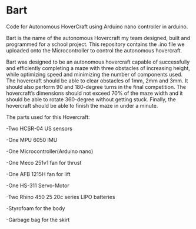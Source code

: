 # Bart
Code for Autonomous HoverCraft using Arduino nano controller in arduino.

Bart is the name of the autonomous Hovercraft my team designed, built and programmed for a school project.
This repository contains the .ino file we uploaded onto the Microcontroller to control the autonomous hovercraft.




Bart was designed to be an autonomous hovercraft capable of successfully and efficiently completing a maze with three obstacles of increasing height, while optimizing speed and
minimizing the number of components used. The hovercraft should be able to clear obstacles of 1mm, 2mm and 3mm. It should also perform 90 and 180-degree turns in the final
competition. The hovercraft’s dimensions should not exceed 70% of the maze width and it should be able to rotate 360-degree without getting stuck. Finally, the hovercraft should be
able to finish the maze in under a minute.

The parts used for this Hovercraft:
  
  -Two HCSR-04 US sensors

  -One MPU 6050 IMU

  -One Microcontroller(Arduino nano)

  -One Meco 251v1 fan for thrust

  -One AFB 1215H fan for lift

  -One HS-311 Servo-Motor

  -Two Rhino 450 25 20c series LIPO batteries

  -Styrofoam for the body

  -Garbage bag for the skirt

  
